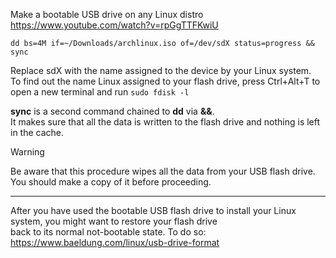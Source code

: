  Make a bootable USB drive on any Linux distro  
 https://www.youtube.com/watch?v=rpGgTTFKwiU  

 `dd bs=4M if=~/Downloads/archlinux.iso of=/dev/sdX status=progress && sync`

Replace sdX with the name assigned to the device by your Linux system.  
To find out the name Linux assigned to your flash drive, press Ctrl+Alt+T to open a new terminal and run `sudo fdisk -l`

**sync** is a second command chained to **dd** via **&&**.  
It makes sure that all the data is written to the flash drive and nothing is left in the cache.  

>[!warning]
>Be aware that this procedure wipes all the data from your USB flash drive.
>You should make a copy of it before proceeding.
---
After you have used the bootable USB flash drive to install your Linux system, you might want to restore your flash drive   
back to its normal not-bootable state. To do so: https://www.baeldung.com/linux/usb-drive-format
